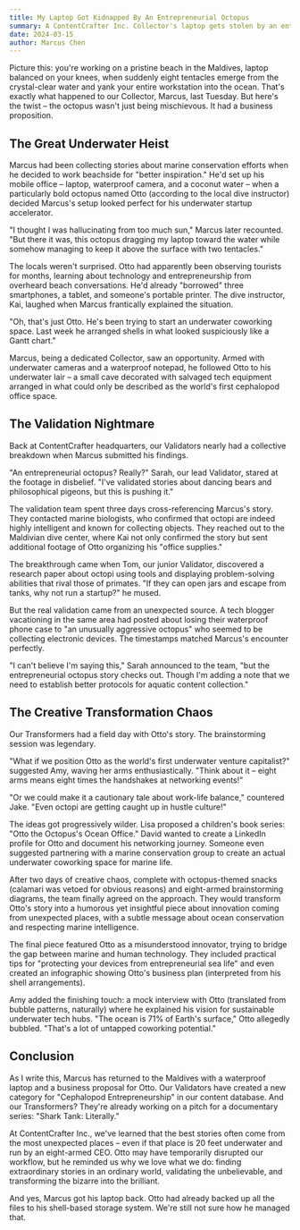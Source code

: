 ```yaml
---
title: My Laptop Got Kidnapped By An Entrepreneurial Octopus
summary: A ContentCrafter Inc. Collector's laptop gets stolen by an entrepreneurial octopus in the Maldives, leading to the discovery of an underwater coworking space. The team navigates the challenges of validating this bizarre story and creatively transforms it into content about innovation from unexpected sources, complete with mock octopus interviews and business plans interpreted from shell arrangements.
date: 2024-03-15
author: Marcus Chen
---
```


Picture this: you're working on a pristine beach in the Maldives, laptop balanced on your knees, when suddenly eight tentacles emerge from the crystal-clear water and yank your entire workstation into the ocean. That's exactly what happened to our Collector, Marcus, last Tuesday. But here's the twist – the octopus wasn't just being mischievous. It had a business proposition.

## The Great Underwater Heist

Marcus had been collecting stories about marine conservation efforts when he decided to work beachside for "better inspiration." He'd set up his mobile office – laptop, waterproof camera, and a coconut water – when a particularly bold octopus named Otto (according to the local dive instructor) decided Marcus's setup looked perfect for his underwater startup accelerator.

"I thought I was hallucinating from too much sun," Marcus later recounted. "But there it was, this octopus dragging my laptop toward the water while somehow managing to keep it above the surface with two tentacles."

The locals weren't surprised. Otto had apparently been observing tourists for months, learning about technology and entrepreneurship from overheard beach conversations. He'd already "borrowed" three smartphones, a tablet, and someone's portable printer. The dive instructor, Kai, laughed when Marcus frantically explained the situation.

"Oh, that's just Otto. He's been trying to start an underwater coworking space. Last week he arranged shells in what looked suspiciously like a Gantt chart."

Marcus, being a dedicated Collector, saw an opportunity. Armed with underwater cameras and a waterproof notepad, he followed Otto to his underwater lair – a small cave decorated with salvaged tech equipment arranged in what could only be described as the world's first cephalopod office space.

## The Validation Nightmare

Back at ContentCrafter headquarters, our Validators nearly had a collective breakdown when Marcus submitted his findings.

"An entrepreneurial octopus? Really?" Sarah, our lead Validator, stared at the footage in disbelief. "I've validated stories about dancing bears and philosophical pigeons, but this is pushing it."

The validation team spent three days cross-referencing Marcus's story. They contacted marine biologists, who confirmed that octopi are indeed highly intelligent and known for collecting objects. They reached out to the Maldivian dive center, where Kai not only confirmed the story but sent additional footage of Otto organizing his "office supplies."

The breakthrough came when Tom, our junior Validator, discovered a research paper about octopi using tools and displaying problem-solving abilities that rival those of primates. "If they can open jars and escape from tanks, why not run a startup?" he mused.

But the real validation came from an unexpected source. A tech blogger vacationing in the same area had posted about losing their waterproof phone case to "an unusually aggressive octopus" who seemed to be collecting electronic devices. The timestamps matched Marcus's encounter perfectly.

"I can't believe I'm saying this," Sarah announced to the team, "but the entrepreneurial octopus story checks out. Though I'm adding a note that we need to establish better protocols for aquatic content collection."

## The Creative Transformation Chaos

Our Transformers had a field day with Otto's story. The brainstorming session was legendary.

"What if we position Otto as the world's first underwater venture capitalist?" suggested Amy, waving her arms enthusiastically. "Think about it – eight arms means eight times the handshakes at networking events!"

"Or we could make it a cautionary tale about work-life balance," countered Jake. "Even octopi are getting caught up in hustle culture!"

The ideas got progressively wilder. Lisa proposed a children's book series: "Otto the Octopus's Ocean Office." David wanted to create a LinkedIn profile for Otto and document his networking journey. Someone even suggested partnering with a marine conservation group to create an actual underwater coworking space for marine life.

After two days of creative chaos, complete with octopus-themed snacks (calamari was vetoed for obvious reasons) and eight-armed brainstorming diagrams, the team finally agreed on the approach. They would transform Otto's story into a humorous yet insightful piece about innovation coming from unexpected places, with a subtle message about ocean conservation and respecting marine intelligence.

The final piece featured Otto as a misunderstood innovator, trying to bridge the gap between marine and human technology. They included practical tips for "protecting your devices from entrepreneurial sea life" and even created an infographic showing Otto's business plan (interpreted from his shell arrangements).

Amy added the finishing touch: a mock interview with Otto (translated from bubble patterns, naturally) where he explained his vision for sustainable underwater tech hubs. "The ocean is 71% of Earth's surface," Otto allegedly bubbled. "That's a lot of untapped coworking potential."

## Conclusion

As I write this, Marcus has returned to the Maldives with a waterproof laptop and a business proposal for Otto. Our Validators have created a new category for "Cephalopod Entrepreneurship" in our content database. And our Transformers? They're already working on a pitch for a documentary series: "Shark Tank: Literally."

At ContentCrafter Inc., we've learned that the best stories often come from the most unexpected places – even if that place is 20 feet underwater and run by an eight-armed CEO. Otto may have temporarily disrupted our workflow, but he reminded us why we love what we do: finding extraordinary stories in an ordinary world, validating the unbelievable, and transforming the bizarre into the brilliant.

And yes, Marcus got his laptop back. Otto had already backed up all the files to his shell-based storage system. We're still not sure how he managed that.
